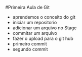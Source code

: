 
#Primeira Aula de Git

- aprendemos o conceito do git
- iniciar um repositorio
- adicionar um arquivo no Stage
- commitar um arquivo
- fazer o upload para o git hub
- primeiro commit
- segundo commit

